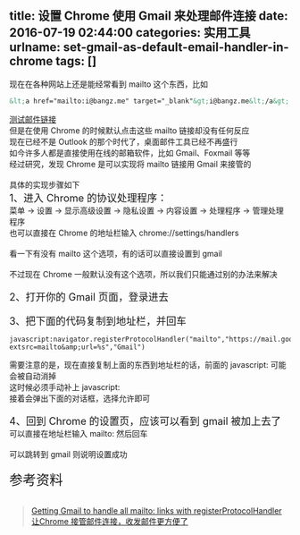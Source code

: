 title: 设置 Chrome 使用 Gmail 来处理邮件连接
date: 2016-07-19 02:44:00
categories: 实用工具
urlname: set-gmail-as-default-email-handler-in-chrome
tags: []
---
现在在各种网站上还是能经常看到 mailto 这个东西，比如<br />
```html
&lt;a href="mailto:i@bangz.me" target="_blank"&gt;i@bangz.me&lt;/a&gt;
```
<a href="mailto:i@bangz.me" target="_blank">测试邮件链接</a><br />
但是在使用 Chrome 的时候默认点击这些 mailto 链接却没有任何反应<br />
现在已经不是 Outlook 的那个时代了，桌面邮件工具已经不再盛行<br />
如今许多人都是直接使用在线的邮箱软件，比如 Gmail、Foxmail 等等<br />
经过研究，发现 Chrome 是可以实现将 mailto 链接用&nbsp;Gmail 来接管的<br />
<br />
具体的实现步骤如下<!--more--><br />
<span style="font-size:18px;">1、进入 Chrome 的协议处理程序：</span><br />
菜单 -&gt; 设置 -&gt; 显示高级设置 -&gt; 隐私设置 -&gt; 内容设置 -&gt; 处理程序 -&gt; 管理处理程序<br />
也可以直接在 Chrome 的地址栏输入&nbsp;chrome://settings/handlers<br />
<br />
看一下有没有 mailto 这个选项，有的话可以直接设置到 gmail<br />
<img src="/images/tp_old/2016/07/3816447865.png" alt="" /><br />
<br />
不过现在 Chrome 一般默认没有这个选项，所以我们只能通过别的办法来解决<br />
<br />
<span style="font-size:18px;">2、打开你的 Gmail 页面，登录进去</span><br />
<img src="/images/tp_old/2016/07/205665387.png" alt="" /><br />
<br />
<span style="font-size:18px;">3、把下面的代码复制到地址栏，并回车</span><br />
```javascrpt
javascript:navigator.registerProtocolHandler("mailto","https://mail.google.com/mail/?extsrc=mailto&amp;url=%s","Gmail")
```
需要注意的是，现在直接复制上面的东西到地址栏的话，前面的 javascript: 可能会被自动消掉<br />
这时候必须手动补上 javascript:<br />
接着会弹出下面的对话框，选择允许即可<br />
<img src="/images/tp_old/2016/07/1895728825.png" alt="" /><br />
<br />
<span style="font-size:18px;">4、回到 Chrome 的设置页，应该可以看到 gmail 被加上去了</span><br />
可以直接在地址栏输入 mailto: 然后回车<br />
<img src="/images/tp_old/2016/07/417038918.png" alt="" /><br />
<br />
可以跳转到 gmail 则说明设置成功<br />
<img src="/images/tp_old/2016/07/1068958461.png" alt="" /><br />
<br />
<span style="font-size:24px;">参考资料</span><br />
<a href="https://developers.google.com/web/updates/2012/02/Getting-Gmail-to-handle-all-mailto-links-with-registerProtocolHandler" target="_blank"><br />
</a> 
<blockquote>
	<a href="https://developers.google.com/web/updates/2012/02/Getting-Gmail-to-handle-all-mailto-links-with-registerProtocolHandler" target="_blank">Getting Gmail to handle all mailto: links with registerProtocolHandler<br />
</a><a href="http://www.cnblogs.com/Wayou/p/set_chrome_your_default_email_handler.html" target="_blank">让Chrome 接管邮件连接，收发邮件更方便了</a> 
</blockquote>